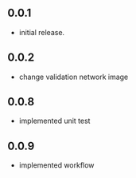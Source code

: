 ## 0.0.1
- initial release.

## 0.0.2
- change validation network image

## 0.0.8
- implemented unit test

## 0.0.9
- implemented workflow